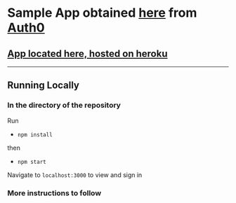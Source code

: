 # Sample App obtained [here](https://auth0.com/docs/quickstarts) from [Auth0](https://auth0.com/)

## [App located here, hosted on heroku](https://blacklist-exercise.herokuapp.com/)
---

## Running Locally
### In the directory of the repository
Run
- `npm install`

then 

- `npm start`

Navigate to `localhost:3000` to view and sign in


### More instructions to follow